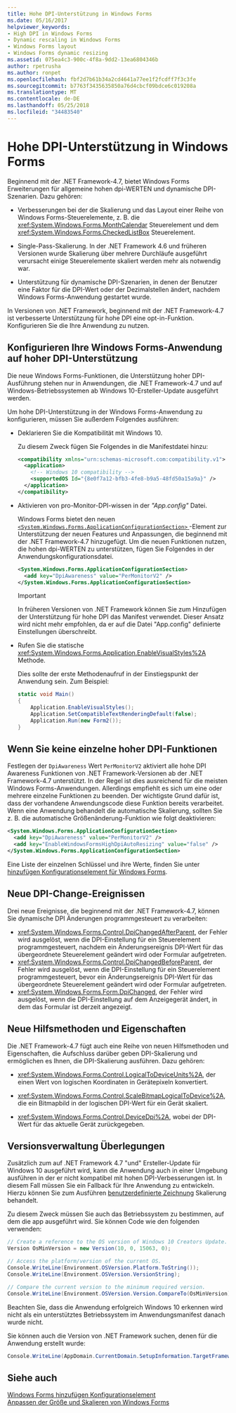 ```yaml
---
title: Hohe DPI-Unterstützung in Windows Forms
ms.date: 05/16/2017
helpviewer_keywords:
- High DPI in Windows Forms
- Dynamic rescaling in Windows Forms
- Windows Forms layout
- Windows Forms dynamic resizing
ms.assetid: 075ea4c3-900c-4f8a-9dd2-13ea6804346b
author: rpetrusha
ms.author: ronpet
ms.openlocfilehash: fbf2d7b61b34a2cd4641a77ee1f2fcdff7f3c3fe
ms.sourcegitcommit: b7763f3435635850a76d4cbcf09bdce6c019208a
ms.translationtype: MT
ms.contentlocale: de-DE
ms.lasthandoff: 05/25/2018
ms.locfileid: "34483540"
---
```

# <a name="high-dpi-support-in-windows-forms"></a>Hohe DPI-Unterstützung in Windows Forms

Beginnend mit der .NET Framework-4.7, bietet Windows Forms Erweiterungen für allgemeine hohen dpi-WERTEN und dynamische DPI-Szenarien. Dazu gehören: 

- Verbesserungen bei der die Skalierung und das Layout einer Reihe von Windows Forms-Steuerelemente, z. B. die <xref:System.Windows.Forms.MonthCalendar> Steuerelement und dem <xref:System.Windows.Forms.CheckedListBox> Steuerelement. 

- Single-Pass-Skalierung.  In der .NET Framework 4.6 und früheren Versionen wurde Skalierung über mehrere Durchläufe ausgeführt verursacht einige Steuerelemente skaliert werden mehr als notwendig war.

- Unterstützung für dynamische DPI-Szenarien, in denen der Benutzer eine Faktor für die DPI-Wert oder der Dezimalstellen ändert, nachdem Windows Forms-Anwendung gestartet wurde.

In Versionen von .NET Framework, beginnend mit der .NET Framework-4.7 ist verbesserte Unterstützung für hohe DPI eine opt-in-Funktion. Konfigurieren Sie die Ihre Anwendung zu nutzen.

## <a name="configuring-your-windows-forms-app-for-high-dpi-support"></a>Konfigurieren Ihre Windows Forms-Anwendung auf hoher DPI-Unterstützung

Die neue Windows Forms-Funktionen, die Unterstützung hoher DPI-Ausführung stehen nur in Anwendungen, die .NET Framework-4.7 und auf Windows-Betriebssystemen ab Windows 10-Ersteller-Update ausgeführt werden. 

Um hohe DPI-Unterstützung in der Windows Forms-Anwendung zu konfigurieren, müssen Sie außerdem Folgendes ausführen:

- Deklarieren Sie die Kompatibilität mit Windows 10.

  Zu diesem Zweck fügen Sie Folgendes in die Manifestdatei hinzu:

  ```xml
  <compatibility xmlns="urn:schemas-microsoft.com:compatibility.v1">
    <application>
      <!-- Windows 10 compatibility -->
      <supportedOS Id="{8e0f7a12-bfb3-4fe8-b9a5-48fd50a15a9a}" />
    </application>
  </compatibility>
  ```

- Aktivieren von pro-Monitor-DPI-wissen in der *"App.config"* Datei.

  Windows Forms bietet den neuen [ `<System.Windows.Forms.ApplicationConfigurationSection>` ](../../../docs/framework/configure-apps/file-schema/winforms/index.md) -Element zur Unterstützung der neuen Features und Anpassungen, die beginnend mit der .NET Framework-4.7 hinzugefügt. Um die neuen Funktionen nutzen, die hohen dpi-WERTEN zu unterstützen, fügen Sie Folgendes in der Anwendungskonfigurationsdatei.   

  ```xml
  <System.Windows.Forms.ApplicationConfigurationSection>
    <add key="DpiAwareness" value="PerMonitorV2" />
  </System.Windows.Forms.ApplicationConfigurationSection>      
  ```
   
  > [!IMPORTANT]
  > In früheren Versionen von .NET Framework können Sie zum Hinzufügen der Unterstützung für hohe DPI das Manifest verwendet. Dieser Ansatz wird nicht mehr empfohlen, da er auf die Datei "App.config" definierte Einstellungen überschreibt.
   
- Rufen Sie die statische <xref:System.Windows.Forms.Application.EnableVisualStyles%2A> Methode.
   
  Dies sollte der erste Methodenaufruf in der Einstiegspunkt der Anwendung sein. Zum Beispiel:
   
  ```csharp
  static void Main()
  {
      Application.EnableVisualStyles();
      Application.SetCompatibleTextRenderingDefault(false);
      Application.Run(new Form2());   
  }
  ```

## <a name="opting-out-of-individual-high-dpi-features"></a>Wenn Sie keine einzelne hoher DPI-Funktionen

Festlegen der `DpiAwareness` Wert `PerMonitorV2` aktiviert alle hohe DPI Awareness Funktionen von .NET Framework-Versionen ab der .NET Framework-4.7 unterstützt. In der Regel ist dies ausreichend für die meisten Windows Forms-Anwendungen. Allerdings empfiehlt es sich um eine oder mehrere einzelne Funktionen zu beenden. Der wichtigste Grund dafür ist, dass der vorhandene Anwendungscode diese Funktion bereits verarbeitet.  Wenn eine Anwendung behandelt die automatische Skalierung, sollten Sie z. B. die automatische Größenänderung-Funktion wie folgt deaktivieren:

```xml
<System.Windows.Forms.ApplicationConfigurationSection>
  <add key="DpiAwareness" value="PerMonitorV2" />
  <add key="EnableWindowsFormsHighDpiAutoResizing" value="false" /> 
</System.Windows.Forms.ApplicationConfigurationSection>    
```

Eine Liste der einzelnen Schlüssel und ihre Werte, finden Sie unter [hinzufügen Konfigurationselement für Windows Forms](../../../docs/framework/configure-apps/file-schema/winforms/windows-forms-add-configuration-element.md).

## <a name="new-dpi-change-events"></a>Neue DPI-Change-Ereignissen

Drei neue Ereignisse, die beginnend mit der .NET Framework-4.7, können Sie dynamische DPI Änderungen programmgesteuert zu verarbeiten:

- <xref:System.Windows.Forms.Control.DpiChangedAfterParent>, der Fehler wird ausgelöst, wenn die DPI-Einstellung für ein Steuerelement programmgesteuert, nachdem ein Änderungsereignis DPI-Wert für das übergeordnete Steuerelement geändert wird oder Formular aufgetreten.
- <xref:System.Windows.Forms.Control.DpiChangedBeforeParent>, der Fehler wird ausgelöst, wenn die DPI-Einstellung für ein Steuerelement programmgesteuert, bevor ein Änderungsereignis DPI-Wert für das übergeordnete Steuerelement geändert wird oder Formular aufgetreten.
- <xref:System.Windows.Forms.Form.DpiChanged>, der Fehler wird ausgelöst, wenn die DPI-Einstellung auf dem Anzeigegerät ändert, in dem das Formular ist derzeit angezeigt.

## <a name="new-helper-methods-and-properties"></a>Neue Hilfsmethoden und Eigenschaften

Die .NET Framework-4.7 fügt auch eine Reihe von neuen Hilfsmethoden und Eigenschaften, die Aufschluss darüber geben DPI-Skalierung und ermöglichen es Ihnen, die DPI-Skalierung ausführen. Dazu gehören:

- <xref:System.Windows.Forms.Control.LogicalToDeviceUnits%2A>, der einen Wert von logischen Koordinaten in Gerätepixeln konvertiert.

- <xref:System.Windows.Forms.Control.ScaleBitmapLogicalToDevice%2A>, die ein Bitmapbild in der logischen DPI-Wert für ein Gerät skaliert.

- <xref:System.Windows.Forms.Control.DeviceDpi%2A>, wobei der DPI-Wert für das aktuelle Gerät zurückgegeben.

## <a name="versioning-considerations"></a>Versionsverwaltung Überlegungen

Zusätzlich zum auf .NET Framework 4.7 "und" Ersteller-Update für Windows 10 ausgeführt wird, kann die Anwendung auch in einer Umgebung ausführen in der er nicht kompatibel mit hohen DPI-Verbesserungen ist. In diesem Fall müssen Sie ein Fallback für Ihre Anwendung zu entwickeln. Hierzu können Sie zum Ausführen [benutzerdefinierte Zeichnung](./controls/user-drawn-controls.md) Skalierung behandelt.

Zu diesem Zweck müssen Sie auch das Betriebssystem zu bestimmen, auf dem die app ausgeführt wird. Sie können Code wie den folgenden verwenden:

```csharp
// Create a reference to the OS version of Windows 10 Creators Update.
Version OsMinVersion = new Version(10, 0, 15063, 0);

// Access the platform/version of the current OS.
Console.WriteLine(Environment.OSVersion.Platform.ToString());
Console.WriteLine(Environment.OSVersion.VersionString);

// Compare the current version to the minimum required version.
Console.WriteLine(Environment.OSVersion.Version.CompareTo(OsMinVersion));
```

Beachten Sie, dass die Anwendung erfolgreich Windows 10 erkennen wird nicht als ein unterstütztes Betriebssystem im Anwendungsmanifest danach wurde nicht.

Sie können auch die Version von .NET Framework suchen, denen für die Anwendung erstellt wurde:

```csharp
Console.WriteLine(AppDomain.CurrentDomain.SetupInformation.TargetFrameworkName);
```

## <a name="see-also"></a>Siehe auch

[Windows Forms hinzufügen Konfigurationselement](../../../docs/framework/configure-apps/file-schema/winforms/windows-forms-add-configuration-element.md)  
[Anpassen der Größe und Skalieren von Windows Forms](../../../docs/framework/winforms/adjusting-the-size-and-scale-of-windows-forms.md)
